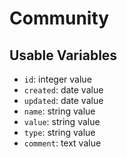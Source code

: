 # Community

## Usable Variables

  * `id`: integer value
  * `created`: date value
  * `updated`: date value
  * `name`: string value
  * `value`: string value
  * `type`: string value
  * `comment`: text value
